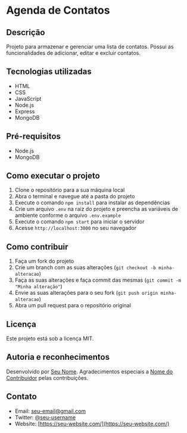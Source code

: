 
# Agenda de Contatos

## Descrição

Projeto para armazenar e gerenciar uma lista de contatos. Possui as funcionalidades de adicionar, editar e excluir contatos.

## Tecnologias utilizadas

-   HTML
-   CSS
-   JavaScript
-   Node.js
-   Express
-   MongoDB

## Pré-requisitos

-   Node.js
-   MongoDB

## Como executar o projeto

1.  Clone o repositório para a sua máquina local
2.  Abra o terminal e navegue até a pasta do projeto
3.  Execute o comando `npm install` para instalar as dependências
4.  Crie um arquivo `.env` na raiz do projeto e preencha as variáveis de ambiente conforme o arquivo `.env.example`
5.  Execute o comando `npm start` para iniciar o servidor
6.  Acesse `http://localhost:3000` no seu navegador

## Como contribuir

1.  Faça um fork do projeto
2.  Crie um branch com as suas alterações (`git checkout -b minha-alteracao`)
3.  Faça as suas alterações e faça commit das mesmas (`git commit -m "Minha alteração"`)
4.  Envie as suas alterações para o seu fork (`git push origin minha-alteracao`)
5.  Abra um pull request para o repositório original

## Licença

Este projeto está sob a licença MIT.

## Autoria e reconhecimentos

Desenvolvido por [Seu Nome](https://github.com/seu-username). Agradecimentos especiais a [Nome do Contribuidor](https://github.com/nome-do-contribuidor) pelas contribuições.

## Contato

-   Email: [seu-email@gmail.com](mailto:seu-email@gmail.com)
-   Twitter: [@seu-username](https://twitter.com/seu-username)
-   Website: [https://seu-website.com/](https://seu-website.com/)
